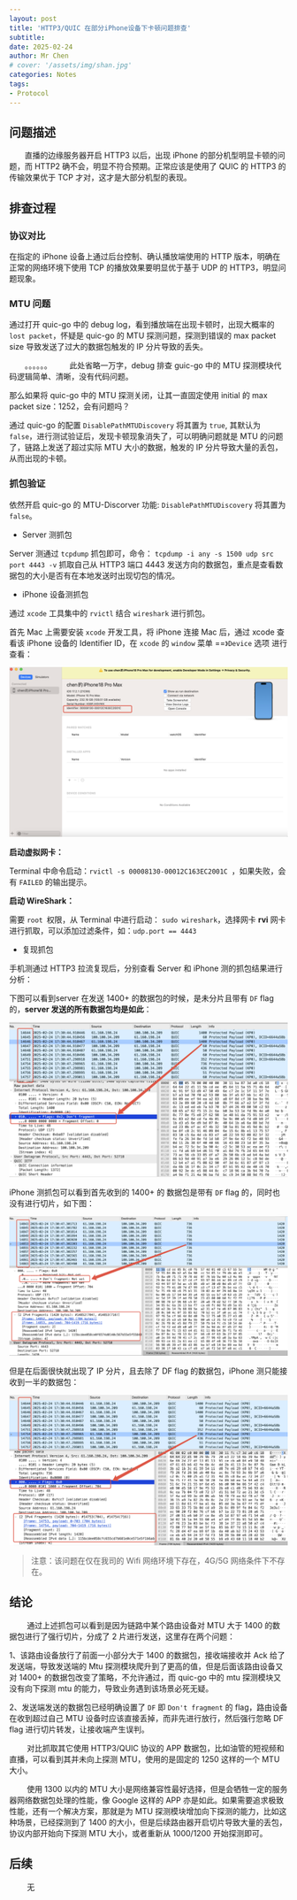 ```yaml
---
layout: post
title: 'HTTP3/QUIC 在部分iPhone设备下卡顿问题排查'
subtitle: 
date: 2025-02-24
author: Mr Chen
# cover: '/assets/img/shan.jpg'
categories: Notes
tags: 
- Protocol
---
```



## 问题描述

&emsp;&emsp;直播的边缘服务器开启 HTTP3 以后，出现 iPhone 的部分机型明显卡顿的问题，而 HTTP2 确不会，明显不符合预期。正常应该是使用了 QUIC 的 HTTP3 的传输效果优于 TCP 才对，这才是大部分机型的表现。


## 排查过程

### 协议对比

在指定的 iPhone 设备上通过后台控制、确认播放端使用的 HTTP 版本，明确在正常的网络环境下使用 TCP 的播放效果要明显优于基于 UDP 的 HTTP3，明显问题现象。

### MTU 问题

通过打开 quic-go 中的 debug log，看到播放端在出现卡顿时，出现大概率的 `lost packet`，怀疑是 quic-go 的 MTU 探测问题，探测到错误的 max packet size 导致发送了过大的数据包触发的 IP 分片导致的丢失。

&emsp;&emsp;。。。。。。&emsp;&emsp; 此处省略一万字，debug 排查 guic-go 中的 MTU 探测模块代码逻辑简单、清晰，没有代码问题。



那么如果将 quic-go 中的 MTU 探测关闭，让其一直固定使用 initial 的 max packet size：1252，会有问题吗？

通过 quic-go 的配置 `DisablePathMTUDiscovery` 将其置为 `true`, 其默认为 `false`，进行测试验证后，发现卡顿现象消失了，可以明确问题就是 MTU 的问题了，链路上发送了超过实际 MTU 大小的数据，触发的 IP 分片导致大量的丢包，从而出现的卡顿。

### 抓包验证

依然开启 quic-go 的 MTU-Discorver 功能: `DisablePathMTUDiscovery` 将其置为 `false`。

- Server 测抓包

Server 测通过 `tcpdump` 抓包即可，命令： `tcpdump -i any -s 1500 udp src port 4443 -v` 抓取自己从 HTTP3 端口 4443 发送方向的数据包，重点是查看数据包的大小是否有在本地发送时出现切包的情况。

- iPhone 设备测抓包

通过 `xcode` 工具集中的 `rvictl` 结合 `wireshark` 进行抓包。

首先 Mac 上需要安装 `xcode` 开发工具，将 iPhone 连接 Mac 后，通过 xcode 查看该 iPhone 设备的 Identifier ID，在 `xcode` 的 `window` 菜单 ==`》Device` 选项 进行查看：

![获取 iPhone ID](/assets/img/blog/xcode-identifier.png)

**启动虚拟网卡：**

Terminal 中命令启动：`rvictl -s 00008130-00012C163EC2001C `，如果失败，会有 `FAILED` 的输出提示。

**启动 WireShark：**

需要 `root `权限，从 Terminal 中进行启动： `sudo wireshark`，选择网卡 **rvi** 网卡进行抓取，可以添加过滤条件，如：`udp.port == 4443`

- 复现抓包

手机测通过 HTTP3 拉流复现后，分别查看 Server 和 iPhone 测的抓包结果进行分析：

下图可以看到server 在发送 1400+ 的数据包的时候，是未分片且带有 `DF` flag 的，**server 发送的所有数据包均是如此**：

![Server 抓包截图（未切片）](/assets/img/blog/server-quic-capture0.png)

iPhone 测抓包可以看到首先收到的 1400+ 的 数据包是带有 `DF` flag 的，同时也没有进行切片，如下图：

![iPhone 抓包1（首先无分片）](/assets/img/blog/client-quic-capture.png)

但是在后面很快就出现了 IP 分片，且去除了 DF flag 的数据包，iPhone 测只能接收到一半的数据包：

![iPhone 抓包2（被分片）](/assets/img/blog/client-quic-capture2.png)

> 注意：该问题在仅在我司的 Wifi 网络环境下存在，4G/5G 网络条件下不存在。

## 结论

&emsp;&emsp; 通过上述抓包可以看到是因为链路中某个路由设备对 MTU 大于 1400 的数据包进行了强行切片，分成了 2 片进行发送，这里存在两个问题：

1、该路由设备放行了前面一小部分大于 1400 的数据包，接收端接收并 Ack 给了发送端，导致发送端的 Mtu 探测模块爬升到了更高的值，但是后面该路由设备又对 1400+ 的数据包改变了策略，不允许通过，而 quic-go 中的 mtu 探测模块又没有向下探测 mtu 的能力，导致业务遇到该场景必死无疑。

2、发送端发送的数据包已经明确设置了 `DF` 即 `Don't fragment` 的 flag，路由设备在收到超过自己 MTU 设备时应该直接丢掉，而非先进行放行，然后强行忽略 DF flag 进行切片转发，让接收端产生误判。

&emsp;&emsp; 对比抓取其它使用 HTTP3/QUIC 协议的 APP 数据包，比如油管的短视频和直播，可以看到其并未向上探测 MTU，使用的是固定的 1250 这样的一个 MTU 大小。

&emsp;&emsp; 使用 1300 以内的 MTU 大小是网络兼容性最好选择，但是会牺牲一定的服务器网络数据包处理的性能，像 Google 这样的 APP 亦是如此。如果需要追求极致性能，还有一个解决方案，那就是为 MTU 探测模块增加向下探测的能力，比如这种场景，已经探测到了 1400 的大小，但是后续路由器开启切片导致大量的丢包，协议内部开始向下探测 MTU 大小，或者重新从 1000/1200 开始探测即可。

## 后续

&emsp;&emsp; 无







